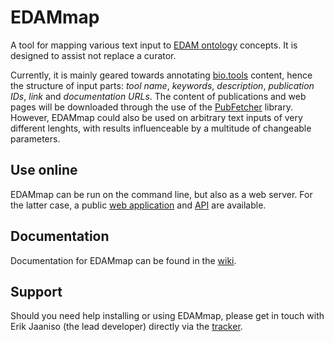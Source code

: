 # EDAMmap

A tool for mapping various text input to [EDAM ontology](http://edamontology.org/page) concepts. It is designed to assist not replace a curator.

Currently, it is mainly geared towards annotating [bio.tools](https://bio.tools/) content, hence the structure of input parts: _tool name_, _keywords_, _description_, _publication IDs_, _link_ and _documentation URLs_. The content of publications and web pages will be downloaded through the use of the [PubFetcher](https://github.com/edamontology/pubfetcher) library. However, EDAMmap could also be used on arbitrary text inputs of very different lenghts, with results influenceable by a multitude of changeable parameters.

## Use online

EDAMmap can be run on the command line, but also as a web server. For the latter case, a public [web application](https://biit.cs.ut.ee/edammap/) and [API](https://github.com/edamontology/edammap/wiki/api) are available.

## Documentation

Documentation for EDAMmap can be found in the [wiki](https://github.com/edamontology/edammap/wiki).

## Support

Should you need help installing or using EDAMmap, please get in touch with Erik Jaaniso (the lead developer) directly via the [tracker](https://github.com/edamontology/edammap/issues).
